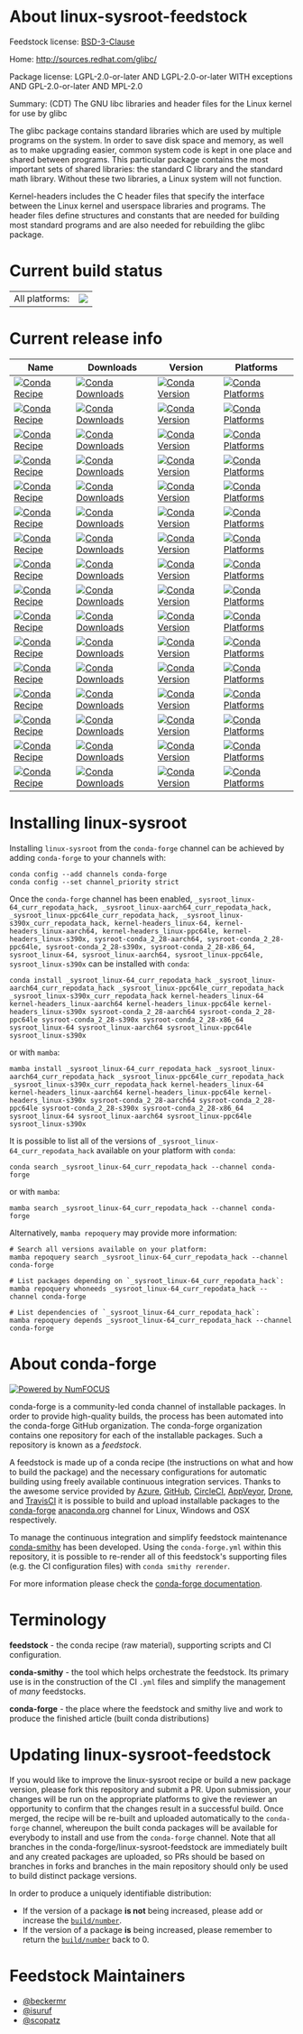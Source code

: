 About linux-sysroot-feedstock
=============================

Feedstock license: [BSD-3-Clause](https://github.com/conda-forge/linux-sysroot-feedstock/blob/main/LICENSE.txt)

Home: http://sources.redhat.com/glibc/

Package license: LGPL-2.0-or-later AND LGPL-2.0-or-later WITH exceptions AND GPL-2.0-or-later AND MPL-2.0

Summary: (CDT) The GNU libc libraries and header files for the Linux kernel for use by glibc

The glibc package contains standard libraries which are used by multiple
programs on the system. In order to save disk space and memory, as well as to
make upgrading easier, common system code is kept in one place and shared
between programs. This particular package contains the most important sets of
shared libraries: the standard C library and the standard math library.
Without these two libraries, a Linux system will not function.

Kernel-headers includes the C header files that specify the interface between
the Linux kernel and userspace libraries and programs.  The header files
define structures and constants that are needed for building most standard
programs and are also needed for rebuilding the glibc package.


Current build status
====================


<table><tr><td>All platforms:</td>
    <td>
      <a href="https://dev.azure.com/conda-forge/feedstock-builds/_build/latest?definitionId=8889&branchName=main">
        <img src="https://dev.azure.com/conda-forge/feedstock-builds/_apis/build/status/linux-sysroot-feedstock?branchName=main">
      </a>
    </td>
  </tr>
</table>

Current release info
====================

| Name | Downloads | Version | Platforms |
| --- | --- | --- | --- |
| [![Conda Recipe](https://img.shields.io/badge/recipe-_sysroot_linux--64_curr_repodata_hack-green.svg)](https://anaconda.org/conda-forge/_sysroot_linux-64_curr_repodata_hack) | [![Conda Downloads](https://img.shields.io/conda/dn/conda-forge/_sysroot_linux-64_curr_repodata_hack.svg)](https://anaconda.org/conda-forge/_sysroot_linux-64_curr_repodata_hack) | [![Conda Version](https://img.shields.io/conda/vn/conda-forge/_sysroot_linux-64_curr_repodata_hack.svg)](https://anaconda.org/conda-forge/_sysroot_linux-64_curr_repodata_hack) | [![Conda Platforms](https://img.shields.io/conda/pn/conda-forge/_sysroot_linux-64_curr_repodata_hack.svg)](https://anaconda.org/conda-forge/_sysroot_linux-64_curr_repodata_hack) |
| [![Conda Recipe](https://img.shields.io/badge/recipe-_sysroot_linux--aarch64_curr_repodata_hack-green.svg)](https://anaconda.org/conda-forge/_sysroot_linux-aarch64_curr_repodata_hack) | [![Conda Downloads](https://img.shields.io/conda/dn/conda-forge/_sysroot_linux-aarch64_curr_repodata_hack.svg)](https://anaconda.org/conda-forge/_sysroot_linux-aarch64_curr_repodata_hack) | [![Conda Version](https://img.shields.io/conda/vn/conda-forge/_sysroot_linux-aarch64_curr_repodata_hack.svg)](https://anaconda.org/conda-forge/_sysroot_linux-aarch64_curr_repodata_hack) | [![Conda Platforms](https://img.shields.io/conda/pn/conda-forge/_sysroot_linux-aarch64_curr_repodata_hack.svg)](https://anaconda.org/conda-forge/_sysroot_linux-aarch64_curr_repodata_hack) |
| [![Conda Recipe](https://img.shields.io/badge/recipe-_sysroot_linux--ppc64le_curr_repodata_hack-green.svg)](https://anaconda.org/conda-forge/_sysroot_linux-ppc64le_curr_repodata_hack) | [![Conda Downloads](https://img.shields.io/conda/dn/conda-forge/_sysroot_linux-ppc64le_curr_repodata_hack.svg)](https://anaconda.org/conda-forge/_sysroot_linux-ppc64le_curr_repodata_hack) | [![Conda Version](https://img.shields.io/conda/vn/conda-forge/_sysroot_linux-ppc64le_curr_repodata_hack.svg)](https://anaconda.org/conda-forge/_sysroot_linux-ppc64le_curr_repodata_hack) | [![Conda Platforms](https://img.shields.io/conda/pn/conda-forge/_sysroot_linux-ppc64le_curr_repodata_hack.svg)](https://anaconda.org/conda-forge/_sysroot_linux-ppc64le_curr_repodata_hack) |
| [![Conda Recipe](https://img.shields.io/badge/recipe-_sysroot_linux--s390x_curr_repodata_hack-green.svg)](https://anaconda.org/conda-forge/_sysroot_linux-s390x_curr_repodata_hack) | [![Conda Downloads](https://img.shields.io/conda/dn/conda-forge/_sysroot_linux-s390x_curr_repodata_hack.svg)](https://anaconda.org/conda-forge/_sysroot_linux-s390x_curr_repodata_hack) | [![Conda Version](https://img.shields.io/conda/vn/conda-forge/_sysroot_linux-s390x_curr_repodata_hack.svg)](https://anaconda.org/conda-forge/_sysroot_linux-s390x_curr_repodata_hack) | [![Conda Platforms](https://img.shields.io/conda/pn/conda-forge/_sysroot_linux-s390x_curr_repodata_hack.svg)](https://anaconda.org/conda-forge/_sysroot_linux-s390x_curr_repodata_hack) |
| [![Conda Recipe](https://img.shields.io/badge/recipe-kernel--headers_linux--64-green.svg)](https://anaconda.org/conda-forge/kernel-headers_linux-64) | [![Conda Downloads](https://img.shields.io/conda/dn/conda-forge/kernel-headers_linux-64.svg)](https://anaconda.org/conda-forge/kernel-headers_linux-64) | [![Conda Version](https://img.shields.io/conda/vn/conda-forge/kernel-headers_linux-64.svg)](https://anaconda.org/conda-forge/kernel-headers_linux-64) | [![Conda Platforms](https://img.shields.io/conda/pn/conda-forge/kernel-headers_linux-64.svg)](https://anaconda.org/conda-forge/kernel-headers_linux-64) |
| [![Conda Recipe](https://img.shields.io/badge/recipe-kernel--headers_linux--aarch64-green.svg)](https://anaconda.org/conda-forge/kernel-headers_linux-aarch64) | [![Conda Downloads](https://img.shields.io/conda/dn/conda-forge/kernel-headers_linux-aarch64.svg)](https://anaconda.org/conda-forge/kernel-headers_linux-aarch64) | [![Conda Version](https://img.shields.io/conda/vn/conda-forge/kernel-headers_linux-aarch64.svg)](https://anaconda.org/conda-forge/kernel-headers_linux-aarch64) | [![Conda Platforms](https://img.shields.io/conda/pn/conda-forge/kernel-headers_linux-aarch64.svg)](https://anaconda.org/conda-forge/kernel-headers_linux-aarch64) |
| [![Conda Recipe](https://img.shields.io/badge/recipe-kernel--headers_linux--ppc64le-green.svg)](https://anaconda.org/conda-forge/kernel-headers_linux-ppc64le) | [![Conda Downloads](https://img.shields.io/conda/dn/conda-forge/kernel-headers_linux-ppc64le.svg)](https://anaconda.org/conda-forge/kernel-headers_linux-ppc64le) | [![Conda Version](https://img.shields.io/conda/vn/conda-forge/kernel-headers_linux-ppc64le.svg)](https://anaconda.org/conda-forge/kernel-headers_linux-ppc64le) | [![Conda Platforms](https://img.shields.io/conda/pn/conda-forge/kernel-headers_linux-ppc64le.svg)](https://anaconda.org/conda-forge/kernel-headers_linux-ppc64le) |
| [![Conda Recipe](https://img.shields.io/badge/recipe-kernel--headers_linux--s390x-green.svg)](https://anaconda.org/conda-forge/kernel-headers_linux-s390x) | [![Conda Downloads](https://img.shields.io/conda/dn/conda-forge/kernel-headers_linux-s390x.svg)](https://anaconda.org/conda-forge/kernel-headers_linux-s390x) | [![Conda Version](https://img.shields.io/conda/vn/conda-forge/kernel-headers_linux-s390x.svg)](https://anaconda.org/conda-forge/kernel-headers_linux-s390x) | [![Conda Platforms](https://img.shields.io/conda/pn/conda-forge/kernel-headers_linux-s390x.svg)](https://anaconda.org/conda-forge/kernel-headers_linux-s390x) |
| [![Conda Recipe](https://img.shields.io/badge/recipe-sysroot--conda_2_28--aarch64-green.svg)](https://anaconda.org/conda-forge/sysroot-conda_2_28-aarch64) | [![Conda Downloads](https://img.shields.io/conda/dn/conda-forge/sysroot-conda_2_28-aarch64.svg)](https://anaconda.org/conda-forge/sysroot-conda_2_28-aarch64) | [![Conda Version](https://img.shields.io/conda/vn/conda-forge/sysroot-conda_2_28-aarch64.svg)](https://anaconda.org/conda-forge/sysroot-conda_2_28-aarch64) | [![Conda Platforms](https://img.shields.io/conda/pn/conda-forge/sysroot-conda_2_28-aarch64.svg)](https://anaconda.org/conda-forge/sysroot-conda_2_28-aarch64) |
| [![Conda Recipe](https://img.shields.io/badge/recipe-sysroot--conda_2_28--ppc64le-green.svg)](https://anaconda.org/conda-forge/sysroot-conda_2_28-ppc64le) | [![Conda Downloads](https://img.shields.io/conda/dn/conda-forge/sysroot-conda_2_28-ppc64le.svg)](https://anaconda.org/conda-forge/sysroot-conda_2_28-ppc64le) | [![Conda Version](https://img.shields.io/conda/vn/conda-forge/sysroot-conda_2_28-ppc64le.svg)](https://anaconda.org/conda-forge/sysroot-conda_2_28-ppc64le) | [![Conda Platforms](https://img.shields.io/conda/pn/conda-forge/sysroot-conda_2_28-ppc64le.svg)](https://anaconda.org/conda-forge/sysroot-conda_2_28-ppc64le) |
| [![Conda Recipe](https://img.shields.io/badge/recipe-sysroot--conda_2_28--s390x-green.svg)](https://anaconda.org/conda-forge/sysroot-conda_2_28-s390x) | [![Conda Downloads](https://img.shields.io/conda/dn/conda-forge/sysroot-conda_2_28-s390x.svg)](https://anaconda.org/conda-forge/sysroot-conda_2_28-s390x) | [![Conda Version](https://img.shields.io/conda/vn/conda-forge/sysroot-conda_2_28-s390x.svg)](https://anaconda.org/conda-forge/sysroot-conda_2_28-s390x) | [![Conda Platforms](https://img.shields.io/conda/pn/conda-forge/sysroot-conda_2_28-s390x.svg)](https://anaconda.org/conda-forge/sysroot-conda_2_28-s390x) |
| [![Conda Recipe](https://img.shields.io/badge/recipe-sysroot--conda_2_28--x86_64-green.svg)](https://anaconda.org/conda-forge/sysroot-conda_2_28-x86_64) | [![Conda Downloads](https://img.shields.io/conda/dn/conda-forge/sysroot-conda_2_28-x86_64.svg)](https://anaconda.org/conda-forge/sysroot-conda_2_28-x86_64) | [![Conda Version](https://img.shields.io/conda/vn/conda-forge/sysroot-conda_2_28-x86_64.svg)](https://anaconda.org/conda-forge/sysroot-conda_2_28-x86_64) | [![Conda Platforms](https://img.shields.io/conda/pn/conda-forge/sysroot-conda_2_28-x86_64.svg)](https://anaconda.org/conda-forge/sysroot-conda_2_28-x86_64) |
| [![Conda Recipe](https://img.shields.io/badge/recipe-sysroot_linux--64-green.svg)](https://anaconda.org/conda-forge/sysroot_linux-64) | [![Conda Downloads](https://img.shields.io/conda/dn/conda-forge/sysroot_linux-64.svg)](https://anaconda.org/conda-forge/sysroot_linux-64) | [![Conda Version](https://img.shields.io/conda/vn/conda-forge/sysroot_linux-64.svg)](https://anaconda.org/conda-forge/sysroot_linux-64) | [![Conda Platforms](https://img.shields.io/conda/pn/conda-forge/sysroot_linux-64.svg)](https://anaconda.org/conda-forge/sysroot_linux-64) |
| [![Conda Recipe](https://img.shields.io/badge/recipe-sysroot_linux--aarch64-green.svg)](https://anaconda.org/conda-forge/sysroot_linux-aarch64) | [![Conda Downloads](https://img.shields.io/conda/dn/conda-forge/sysroot_linux-aarch64.svg)](https://anaconda.org/conda-forge/sysroot_linux-aarch64) | [![Conda Version](https://img.shields.io/conda/vn/conda-forge/sysroot_linux-aarch64.svg)](https://anaconda.org/conda-forge/sysroot_linux-aarch64) | [![Conda Platforms](https://img.shields.io/conda/pn/conda-forge/sysroot_linux-aarch64.svg)](https://anaconda.org/conda-forge/sysroot_linux-aarch64) |
| [![Conda Recipe](https://img.shields.io/badge/recipe-sysroot_linux--ppc64le-green.svg)](https://anaconda.org/conda-forge/sysroot_linux-ppc64le) | [![Conda Downloads](https://img.shields.io/conda/dn/conda-forge/sysroot_linux-ppc64le.svg)](https://anaconda.org/conda-forge/sysroot_linux-ppc64le) | [![Conda Version](https://img.shields.io/conda/vn/conda-forge/sysroot_linux-ppc64le.svg)](https://anaconda.org/conda-forge/sysroot_linux-ppc64le) | [![Conda Platforms](https://img.shields.io/conda/pn/conda-forge/sysroot_linux-ppc64le.svg)](https://anaconda.org/conda-forge/sysroot_linux-ppc64le) |
| [![Conda Recipe](https://img.shields.io/badge/recipe-sysroot_linux--s390x-green.svg)](https://anaconda.org/conda-forge/sysroot_linux-s390x) | [![Conda Downloads](https://img.shields.io/conda/dn/conda-forge/sysroot_linux-s390x.svg)](https://anaconda.org/conda-forge/sysroot_linux-s390x) | [![Conda Version](https://img.shields.io/conda/vn/conda-forge/sysroot_linux-s390x.svg)](https://anaconda.org/conda-forge/sysroot_linux-s390x) | [![Conda Platforms](https://img.shields.io/conda/pn/conda-forge/sysroot_linux-s390x.svg)](https://anaconda.org/conda-forge/sysroot_linux-s390x) |

Installing linux-sysroot
========================

Installing `linux-sysroot` from the `conda-forge` channel can be achieved by adding `conda-forge` to your channels with:

```
conda config --add channels conda-forge
conda config --set channel_priority strict
```

Once the `conda-forge` channel has been enabled, `_sysroot_linux-64_curr_repodata_hack, _sysroot_linux-aarch64_curr_repodata_hack, _sysroot_linux-ppc64le_curr_repodata_hack, _sysroot_linux-s390x_curr_repodata_hack, kernel-headers_linux-64, kernel-headers_linux-aarch64, kernel-headers_linux-ppc64le, kernel-headers_linux-s390x, sysroot-conda_2_28-aarch64, sysroot-conda_2_28-ppc64le, sysroot-conda_2_28-s390x, sysroot-conda_2_28-x86_64, sysroot_linux-64, sysroot_linux-aarch64, sysroot_linux-ppc64le, sysroot_linux-s390x` can be installed with `conda`:

```
conda install _sysroot_linux-64_curr_repodata_hack _sysroot_linux-aarch64_curr_repodata_hack _sysroot_linux-ppc64le_curr_repodata_hack _sysroot_linux-s390x_curr_repodata_hack kernel-headers_linux-64 kernel-headers_linux-aarch64 kernel-headers_linux-ppc64le kernel-headers_linux-s390x sysroot-conda_2_28-aarch64 sysroot-conda_2_28-ppc64le sysroot-conda_2_28-s390x sysroot-conda_2_28-x86_64 sysroot_linux-64 sysroot_linux-aarch64 sysroot_linux-ppc64le sysroot_linux-s390x
```

or with `mamba`:

```
mamba install _sysroot_linux-64_curr_repodata_hack _sysroot_linux-aarch64_curr_repodata_hack _sysroot_linux-ppc64le_curr_repodata_hack _sysroot_linux-s390x_curr_repodata_hack kernel-headers_linux-64 kernel-headers_linux-aarch64 kernel-headers_linux-ppc64le kernel-headers_linux-s390x sysroot-conda_2_28-aarch64 sysroot-conda_2_28-ppc64le sysroot-conda_2_28-s390x sysroot-conda_2_28-x86_64 sysroot_linux-64 sysroot_linux-aarch64 sysroot_linux-ppc64le sysroot_linux-s390x
```

It is possible to list all of the versions of `_sysroot_linux-64_curr_repodata_hack` available on your platform with `conda`:

```
conda search _sysroot_linux-64_curr_repodata_hack --channel conda-forge
```

or with `mamba`:

```
mamba search _sysroot_linux-64_curr_repodata_hack --channel conda-forge
```

Alternatively, `mamba repoquery` may provide more information:

```
# Search all versions available on your platform:
mamba repoquery search _sysroot_linux-64_curr_repodata_hack --channel conda-forge

# List packages depending on `_sysroot_linux-64_curr_repodata_hack`:
mamba repoquery whoneeds _sysroot_linux-64_curr_repodata_hack --channel conda-forge

# List dependencies of `_sysroot_linux-64_curr_repodata_hack`:
mamba repoquery depends _sysroot_linux-64_curr_repodata_hack --channel conda-forge
```


About conda-forge
=================

[![Powered by
NumFOCUS](https://img.shields.io/badge/powered%20by-NumFOCUS-orange.svg?style=flat&colorA=E1523D&colorB=007D8A)](https://numfocus.org)

conda-forge is a community-led conda channel of installable packages.
In order to provide high-quality builds, the process has been automated into the
conda-forge GitHub organization. The conda-forge organization contains one repository
for each of the installable packages. Such a repository is known as a *feedstock*.

A feedstock is made up of a conda recipe (the instructions on what and how to build
the package) and the necessary configurations for automatic building using freely
available continuous integration services. Thanks to the awesome service provided by
[Azure](https://azure.microsoft.com/en-us/services/devops/), [GitHub](https://github.com/),
[CircleCI](https://circleci.com/), [AppVeyor](https://www.appveyor.com/),
[Drone](https://cloud.drone.io/welcome), and [TravisCI](https://travis-ci.com/)
it is possible to build and upload installable packages to the
[conda-forge](https://anaconda.org/conda-forge) [anaconda.org](https://anaconda.org/)
channel for Linux, Windows and OSX respectively.

To manage the continuous integration and simplify feedstock maintenance
[conda-smithy](https://github.com/conda-forge/conda-smithy) has been developed.
Using the ``conda-forge.yml`` within this repository, it is possible to re-render all of
this feedstock's supporting files (e.g. the CI configuration files) with ``conda smithy rerender``.

For more information please check the [conda-forge documentation](https://conda-forge.org/docs/).

Terminology
===========

**feedstock** - the conda recipe (raw material), supporting scripts and CI configuration.

**conda-smithy** - the tool which helps orchestrate the feedstock.
                   Its primary use is in the construction of the CI ``.yml`` files
                   and simplify the management of *many* feedstocks.

**conda-forge** - the place where the feedstock and smithy live and work to
                  produce the finished article (built conda distributions)


Updating linux-sysroot-feedstock
================================

If you would like to improve the linux-sysroot recipe or build a new
package version, please fork this repository and submit a PR. Upon submission,
your changes will be run on the appropriate platforms to give the reviewer an
opportunity to confirm that the changes result in a successful build. Once
merged, the recipe will be re-built and uploaded automatically to the
`conda-forge` channel, whereupon the built conda packages will be available for
everybody to install and use from the `conda-forge` channel.
Note that all branches in the conda-forge/linux-sysroot-feedstock are
immediately built and any created packages are uploaded, so PRs should be based
on branches in forks and branches in the main repository should only be used to
build distinct package versions.

In order to produce a uniquely identifiable distribution:
 * If the version of a package **is not** being increased, please add or increase
   the [``build/number``](https://docs.conda.io/projects/conda-build/en/latest/resources/define-metadata.html#build-number-and-string).
 * If the version of a package **is** being increased, please remember to return
   the [``build/number``](https://docs.conda.io/projects/conda-build/en/latest/resources/define-metadata.html#build-number-and-string)
   back to 0.

Feedstock Maintainers
=====================

* [@beckermr](https://github.com/beckermr/)
* [@isuruf](https://github.com/isuruf/)
* [@scopatz](https://github.com/scopatz/)

